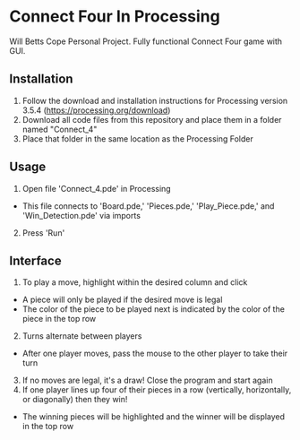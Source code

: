 # Connect Four In Processing
Will Betts Cope Personal Project. Fully functional Connect Four game with GUI.

## Installation
1. Follow the download and installation instructions for Processing version 3.5.4 (https://processing.org/download)
2. Download all code files from this repository and place them in a folder named "Connect_4"
3. Place that folder in the same location as the Processing Folder

## Usage
1. Open file 'Connect_4.pde' in Processing
  - This file connects to 'Board.pde,' 'Pieces.pde,' 'Play_Piece.pde,' and 'Win_Detection.pde' via imports
2. Press 'Run'

## Interface 
1. To play a move, highlight within the desired column and click
  - A piece will only be played if the desired move is legal
  - The color of the piece to be played next is indicated by the color of the piece in the top row
2. Turns alternate between players
  - After one player moves, pass the mouse to the other player to take their turn
3. If no moves are legal, it's a draw! Close the program and start again
4. If one player lines up four of their pieces in a row (vertically, horizontally, or diagonally) then they win!
  - The winning pieces will be highlighted and the winner will be displayed in the top row
